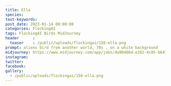 ```yaml
---
title: Ella
species: 
text-keywords: 
post_date: 2023-01-14 00:00:00
categories: FlockingAI
tags: FlockingAI Birds MidJourney 
header      :
  teaser    : /public/uploads/flockingai/158-ella.png
prompt: aliens bird from another world, 70s , on a white background
midjourney: https://www.midjourney.com/app/jobs/4a90486d-e262-4c05-b647-220939dc3ed0
instagram: 
twitter: 
facebook: 
gallery: 
  - /public/uploads/flockingai/158-ella.png
---
```


